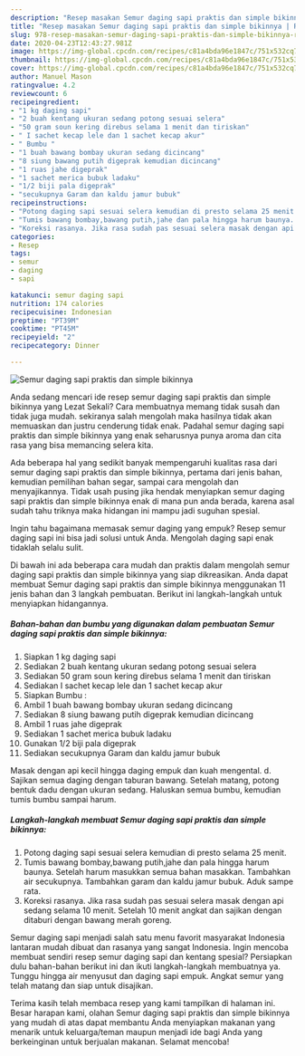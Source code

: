 ```yaml
---
description: "Resep masakan Semur daging sapi praktis dan simple bikinnya | Resep Bumbu Semur daging sapi praktis dan simple bikinnya Yang Paling Enak"
title: "Resep masakan Semur daging sapi praktis dan simple bikinnya | Resep Bumbu Semur daging sapi praktis dan simple bikinnya Yang Paling Enak"
slug: 978-resep-masakan-semur-daging-sapi-praktis-dan-simple-bikinnya-resep-bumbu-semur-daging-sapi-praktis-dan-simple-bikinnya-yang-paling-enak
date: 2020-04-23T12:43:27.981Z
image: https://img-global.cpcdn.com/recipes/c81a4bda96e1847c/751x532cq70/semur-daging-sapi-praktis-dan-simple-bikinnya-foto-resep-utama.jpg
thumbnail: https://img-global.cpcdn.com/recipes/c81a4bda96e1847c/751x532cq70/semur-daging-sapi-praktis-dan-simple-bikinnya-foto-resep-utama.jpg
cover: https://img-global.cpcdn.com/recipes/c81a4bda96e1847c/751x532cq70/semur-daging-sapi-praktis-dan-simple-bikinnya-foto-resep-utama.jpg
author: Manuel Mason
ratingvalue: 4.2
reviewcount: 6
recipeingredient:
- "1 kg daging sapi"
- "2 buah kentang ukuran sedang potong sesuai selera"
- "50 gram soun kering direbus selama 1 menit dan tiriskan"
- " I sachet kecap lele dan 1 sachet kecap akur"
- " Bumbu "
- "1 buah bawang bombay ukuran sedang dicincang"
- "8 siung bawang putih digeprak kemudian dicincang"
- "1 ruas jahe digeprak"
- "1 sachet merica bubuk ladaku"
- "1/2 biji pala digeprak"
- "secukupnya Garam dan kaldu jamur bubuk"
recipeinstructions:
- "Potong daging sapi sesuai selera kemudian di presto selama 25 menit."
- "Tumis bawang bombay,bawang putih,jahe dan pala hingga harum baunya. Setelah harum masukkan semua bahan masakkan. Tambahkan air secukupnya. Tambahkan garam dan kaldu jamur bubuk. Aduk sampe rata."
- "Koreksi rasanya. Jika rasa sudah pas sesuai selera masak dengan api sedang selama 10 menit. Setelah 10 menit angkat dan sajikan dengan ditaburi dengan bawang merah goreng."
categories:
- Resep
tags:
- semur
- daging
- sapi

katakunci: semur daging sapi 
nutrition: 174 calories
recipecuisine: Indonesian
preptime: "PT39M"
cooktime: "PT45M"
recipeyield: "2"
recipecategory: Dinner

---
```



![Semur daging sapi praktis dan simple bikinnya](https://img-global.cpcdn.com/recipes/c81a4bda96e1847c/751x532cq70/semur-daging-sapi-praktis-dan-simple-bikinnya-foto-resep-utama.jpg)

Anda sedang mencari ide resep semur daging sapi praktis dan simple bikinnya yang Lezat Sekali? Cara membuatnya memang tidak susah dan tidak juga mudah. sekiranya salah mengolah maka hasilnya tidak akan memuaskan dan justru cenderung tidak enak. Padahal semur daging sapi praktis dan simple bikinnya yang enak seharusnya punya aroma dan cita rasa yang bisa memancing selera kita.

Ada beberapa hal yang sedikit banyak mempengaruhi kualitas rasa dari semur daging sapi praktis dan simple bikinnya, pertama dari jenis bahan, kemudian pemilihan bahan segar, sampai cara mengolah dan menyajikannya. Tidak usah pusing jika hendak menyiapkan semur daging sapi praktis dan simple bikinnya enak di mana pun anda berada, karena asal sudah tahu triknya maka hidangan ini mampu jadi suguhan spesial.

Ingin tahu bagaimana memasak semur daging yang empuk? Resep semur daging sapi ini bisa jadi solusi untuk Anda. Mengolah daging sapi enak tidaklah selalu sulit.


Di bawah ini ada beberapa cara mudah dan praktis dalam mengolah semur daging sapi praktis dan simple bikinnya yang siap dikreasikan. Anda dapat membuat Semur daging sapi praktis dan simple bikinnya menggunakan 11 jenis bahan dan 3 langkah pembuatan. Berikut ini langkah-langkah untuk menyiapkan hidangannya.

<!--inarticleads1-->

##### Bahan-bahan dan bumbu yang digunakan dalam pembuatan Semur daging sapi praktis dan simple bikinnya:

1. Siapkan 1 kg daging sapi
1. Sediakan 2 buah kentang ukuran sedang potong sesuai selera
1. Sediakan 50 gram soun kering direbus selama 1 menit dan tiriskan
1. Sediakan  I sachet kecap lele dan 1 sachet kecap akur
1. Siapkan  Bumbu :
1. Ambil 1 buah bawang bombay ukuran sedang dicincang
1. Sediakan 8 siung bawang putih digeprak kemudian dicincang
1. Ambil 1 ruas jahe digeprak
1. Sediakan 1 sachet merica bubuk ladaku
1. Gunakan 1/2 biji pala digeprak
1. Sediakan secukupnya Garam dan kaldu jamur bubuk


Masak dengan api kecil hingga daging empuk dan kuah mengental. d. Sajikan semua daging dengan taburan bawang. Setelah matang, potong bentuk dadu dengan ukuran sedang. Haluskan semua bumbu, kemudian tumis bumbu sampai harum. 

<!--inarticleads2-->

##### Langkah-langkah membuat Semur daging sapi praktis dan simple bikinnya:

1. Potong daging sapi sesuai selera kemudian di presto selama 25 menit.
1. Tumis bawang bombay,bawang putih,jahe dan pala hingga harum baunya. Setelah harum masukkan semua bahan masakkan. Tambahkan air secukupnya. Tambahkan garam dan kaldu jamur bubuk. Aduk sampe rata.
1. Koreksi rasanya. Jika rasa sudah pas sesuai selera masak dengan api sedang selama 10 menit. Setelah 10 menit angkat dan sajikan dengan ditaburi dengan bawang merah goreng.


Semur daging sapi menjadi salah satu menu favorit masyarakat Indonesia lantaran mudah dibuat dan rasanya yang sangat Indonesia. Ingin mencoba membuat sendiri resep semur daging sapi dan kentang spesial? Persiapkan dulu bahan-bahan berikut ini dan ikuti langkah-langkah membuatnya ya. Tunggu hingga air menyusut dan daging sapi empuk. Angkat semur yang telah matang dan siap untuk disajikan. 

Terima kasih telah membaca resep yang kami tampilkan di halaman ini. Besar harapan kami, olahan Semur daging sapi praktis dan simple bikinnya yang mudah di atas dapat membantu Anda menyiapkan makanan yang menarik untuk keluarga/teman maupun menjadi ide bagi Anda yang berkeinginan untuk berjualan makanan. Selamat mencoba!
